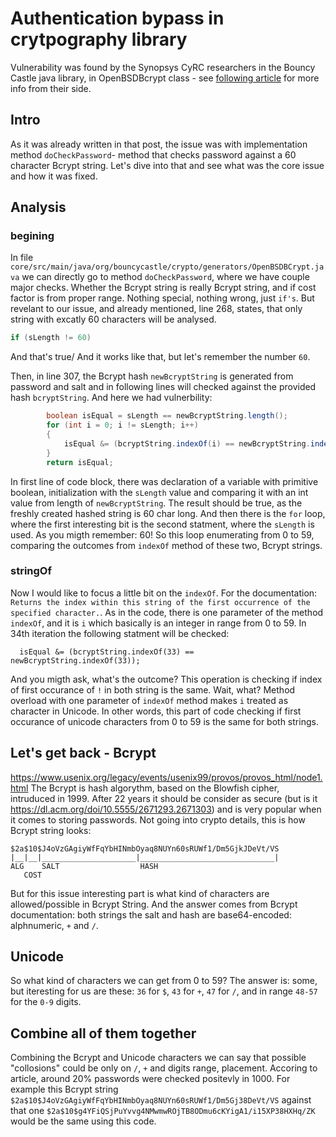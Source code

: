 # Authentication bypass in crytpography library
Vulnerability was found by the Synopsys CyRC researchers in the Bouncy Castle java library, in OpenBSDBcrypt class - see [following article](https://www.synopsys.com/blogs/software-security/cve-2020-28052-bouncy-castle/) for more info from their side.

## Intro
As it was already written in that post, the issue was with implementation method `doCheckPassword`- method that checks password against a 60 character Bcrypt string. Let's dive into that and see what was the core issue and how it was fixed.

## Analysis
### begining
In file `core/src/main/java/org/bouncycastle/crypto/generators/OpenBSDBCrypt.java` we can directly go to method `doCheckPassword`, where we have couple major checks. Whether the Bcrypt string is really Bcrypt string, and if cost factor is from proper range. Nothing special, nothing wrong, just `if's`. But revelant to our issue, and already mentioned, line 268, states, that only string with excatly 60 characters will be analysed. 
```java
if (sLength != 60)
```
And that's true/ And it works like that, but let's remember the number `60`. 

Then, in line 307, the Bcrypt hash `newBcryptString` is generated from password and salt and in following lines will checked against the provided hash `bcryptString`. And here we had vulnerbility:

```java 
        boolean isEqual = sLength == newBcryptString.length();
        for (int i = 0; i != sLength; i++)
        {
            isEqual &= (bcryptString.indexOf(i) == newBcryptString.indexOf(i));
        }
        return isEqual;
```
In first line of code block, there was declaration of a variable with primitive boolean, initialization with the `sLength` value and comparing it with an int value from length of `newBcryptString`. The result should be true, as the freshly created hashed string is 60 char long.
And then there is the `for` loop, where the first interesting bit is the second statment, where the `sLength` is used. As you migth remember: 60! So this loop enumerating from 0 to 59, comparing the outcomes from `indexOf` method of these two, Bcrypt strings.
### stringOf
Now I would like to focus a little bit on the `indexOf`. For the documentation: `Returns the index within this string of the first occurrence of the specified character.`. As in the code, there is one parameter of the method `indexOf`, and it is `i` which basically is an integer in range from 0 to 59. In 34th iteration the following statment will be checked:
```
  isEqual &= (bcryptString.indexOf(33) == newBcryptString.indexOf(33));
```
And you migth ask, what's the outcome? This operation is checking if index of first occurance of `!` in both string is the same. Wait, what? Method overload with one parameter of `indexOf` method makes `i` treated as character in Unicode. In other words, this part of code checking if first occurance of unicode characters from 0 to 59 is the same for both strings. 

## Let's get back - Bcrypt
https://www.usenix.org/legacy/events/usenix99/provos/provos_html/node1.html
The Bcrypt is hash algorythm, based on the Blowfish cipher, intruduced in 1999. After 22 years it should be consider as secure (but is it https://dl.acm.org/doi/10.5555/2671293.2671303) and is very popular when it comes to storing passwords. Not going into crypto details, this is how Bcrypt string looks:
```
$2a$10$J4oVzGAgiyWfFqYbHINmbOyaq8NUYn60sRUWf1/Dm5GjkJDeVt/VS
|__|__|_____________________|______________________________|
ALG    SALT                  HASH  
   COST
```

But for this issue interesting part is what kind of characters are allowed/possible in Bcrypt String. And the answer comes from Bcrypt documentation: both strings the salt and hash are base64-encoded: alphnumeric, `+` and `/`.

## Unicode
So what kind of characters we can get from 0 to 59? The answer is: some, but iteresting for us are these:
`36` for `$`,
`43` for `+`,
`47` for `/`,
and in range `48-57` for the `0-9` digits.


## Combine all of them together
Combining the Bcrypt and Unicode characters we can say that possible "collosions" could be only on `/`, `+` and digits range, placement. Accoring to article, around 20% passwords were checked positevly in 1000. For example this Bcrypt string `$2a$10$J4oVzGAgiyWfFqYbHINmbOyaq8NUYn60sRUWf1/Dm5Gj38DeVt/VS` against that one `$2a$10$g4YFiQSjPuYvvg4NMwmwROjTB8ODmu6cKYigA1/i15XP38HXHq/ZK` would be the same using this code. 







